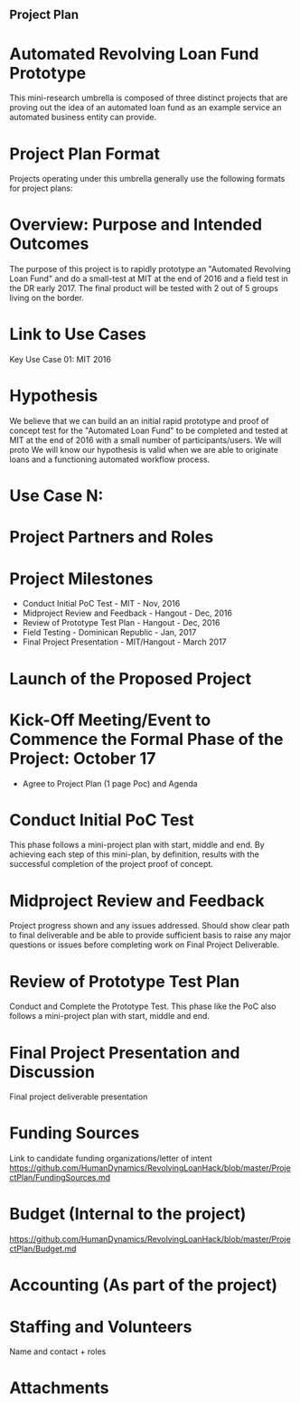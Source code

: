 ## Project Plan

# Automated Revolving Loan Fund Prototype

This mini-research umbrella is composed of three distinct projects that are proving out the idea of an automated loan fund as an example service an automated business entity can provide.

# Project Plan Format

Projects operating under this umbrella generally use the following formats for project plans:

# Overview: Purpose and Intended Outcomes

The purpose of this project is to rapidly prototype an "Automated Revolving Loan Fund" and do a small-test at MIT at the end of 2016 and a field test in the DR early 2017. The final product will be tested with 2 out of 5 groups living on the border.

# Link to Use Cases 
Key Use Case 01: MIT 2016 


# Hypothesis

We believe that we can build an an initial rapid prototype and proof of concept test for the "Automated Loan Fund" to be completed and tested at MIT at the end of 2016 with a small number of participants/users. 
We will proto
We will know our hypothesis is valid when we are able to originate loans and  a functioning automated workflow process.

# Use Case N:

# Project Partners and Roles

# Project Milestones
* Conduct Initial PoC Test - MIT - Nov, 2016
* Midproject Review and Feedback - Hangout - Dec, 2016
* Review of Prototype Test Plan - Hangout - Dec, 2016
* Field Testing - Dominican Republic - Jan, 2017
* Final Project Presentation - MIT/Hangout - March 2017

# Launch of the Proposed Project

# Kick-Off Meeting/Event to Commence the Formal Phase of the Project: October 17
* Agree to Project Plan (1 page Poc) and Agenda

# Conduct Initial PoC Test

This phase follows a mini-project plan with start, middle and end. By achieving each step of this mini-plan, by definition, results with the successful completion of the project proof of concept.

# Midproject Review and Feedback
Project progress shown and any issues addressed. Should show clear path to final deliverable and be able to provide sufficient basis to raise any major questions or issues before completing work on Final Project Deliverable. 

# Review of Prototype Test Plan
Conduct and Complete the Prototype Test. This phase like the PoC also follows a mini-project plan with start, middle and end.

# Final Project Presentation and Discussion
Final project deliverable presentation 

# Funding Sources
Link to candidate funding organizations/letter of intent 
https://github.com/HumanDynamics/RevolvingLoanHack/blob/master/ProjectPlan/FundingSources.md
# Budget (Internal to the project)

https://github.com/HumanDynamics/RevolvingLoanHack/blob/master/ProjectPlan/Budget.md

# Accounting (As part of the project)

# Staffing and Volunteers 
Name and contact + roles

# Attachments
